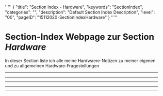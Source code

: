 '''''
{
"title": "Section Index - Hardware",
"keywords": "SectionIndex",
"categories": "",
"description": "Default Section Index Description",
"level": "00",
"pageID": "15112020-SectionIndexHardware"
}
'''''


<h1>Section-Index Webpage zur Section <i>Hardware</i></h1>

In dieser Section liste ich alle meine Hardwaere-Notizen zu meiner eigenen und zu allgemeinen Hardware-Fragestellungen

<hr><hr><hr><hr><hr>